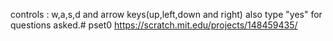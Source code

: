 controls : w,a,s,d and arrow keys(up,left,down and right)
also type "yes" for questions asked.# pset0
https://scratch.mit.edu/projects/148459435/
